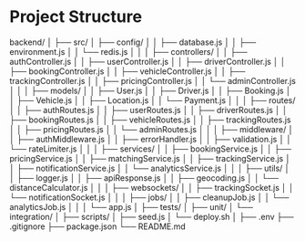 # Project Structure
backend/
│
├── src/
│   ├── config/
│   │   ├── database.js
│   │   ├── environment.js
│   │   └── redis.js
│   │
│   ├── controllers/
│   │   ├── authController.js
│   │   ├── userController.js
│   │   ├── driverController.js
│   │   ├── bookingController.js
│   │   ├── vehicleController.js
│   │   ├── trackingController.js
│   │   ├── pricingController.js
│   │   └── adminController.js
│   │
│   ├── models/
│   │   ├── User.js
│   │   ├── Driver.js
│   │   ├── Booking.js
│   │   ├── Vehicle.js
│   │   ├── Location.js
│   │   └── Payment.js
│   │
│   ├── routes/
│   │   ├── authRoutes.js
│   │   ├── userRoutes.js
│   │   ├── driverRoutes.js
│   │   ├── bookingRoutes.js
│   │   ├── vehicleRoutes.js
│   │   ├── trackingRoutes.js
│   │   ├── pricingRoutes.js
│   │   └── adminRoutes.js
│   │
│   ├── middleware/
│   │   ├── authMiddleware.js
│   │   ├── errorHandler.js
│   │   ├── validation.js
│   │   └── rateLimiter.js
│   │
│   ├── services/
│   │   ├── bookingService.js
│   │   ├── pricingService.js
│   │   ├── matchingService.js
│   │   ├── trackingService.js
│   │   ├── notificationService.js
│   │   └── analyticsService.js
│   │
│   ├── utils/
│   │   ├── logger.js
│   │   ├── apiResponse.js
│   │   ├── geocoding.js
│   │   └── distanceCalculator.js
│   │
│   ├── websockets/
│   │   ├── trackingSocket.js
│   │   └── notificationSocket.js
│   │
│   ├── jobs/
│   │   ├── cleanupJob.js
│   │   └── analyticsJob.js
│   │
│   └── app.js
│
├── tests/
│   ├── unit/
│   └── integration/
│
├── scripts/
│   ├── seed.js
│   └── deploy.sh
│
├── .env
├── .gitignore
├── package.json
└── README.md